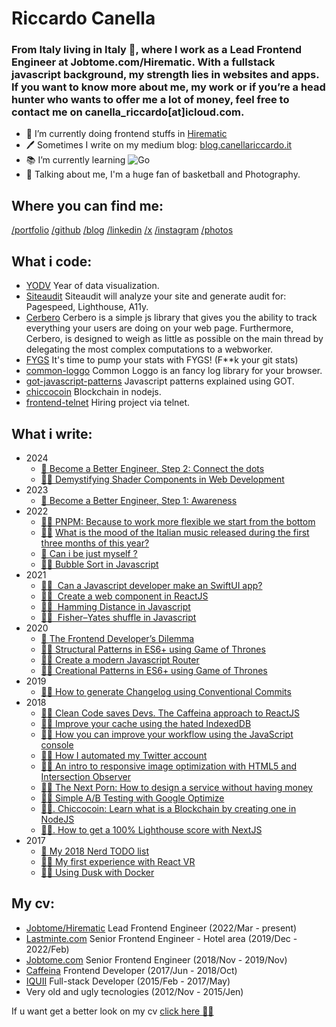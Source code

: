 # Riccardo Canella

### From Italy living in Italy 🤌, where I work as a Lead Frontend Engineer at Jobtome.com/Hirematic. With a fullstack javascript background, my strength lies in websites and apps. If you want to know more about me, my work or if youʼre a head hunter who wants to offer me a lot of money, feel free to contact me on canella_riccardo[at]icloud.com.

- 👷 I’m currently doing frontend stuffs in [Hirematic](https://hirematic.com)
- 🖊️ Sometimes I write on my medium blog: [blog.canellariccardo.it](https://thecreazy.link/blog)
- 📚 I’m currently learning ![Go](https://img.shields.io/badge/-Go-black?style=flat&logo=go)
- 💬 Talking about me, I'm a huge fan of basketball and Photography.

## Where you can find me:

[/portfolio](https://canellariccardo.it)
[/github](https://thecreazy.link/github)
[/blog](https://thecreazy.link/blog)
[/linkedin](https://thecreazy.link/linkedin)
[/x](https://thecreazy.link/twitter)
[/instagram](https://thecreazy.link/ig)
[/photos](https://thecreazy.link/photos)

## What i code:

- [YODV](https://github.com/thecreazy/year-of-data-visualization) Year of data visualization.
- [Siteaudit](https://github.com/thecreazy/siteaudit) Siteaudit will analyze your site and generate audit for: Pagespeed, Lighthouse, A11y.
- [Cerbero](https://github.com/thecreazy/cerbero) Cerbero is a simple js library that gives you the ability to track everything your users are doing on your web page. Furthermore, Cerbero, is designed to weigh as little as possible on the main thread by delegating the most complex computations to a webworker.
- [FYGS](https://github.com/thecreazy/FYGS) It's time to pump your stats with FYGS! (F\*\*k your git stats)
- [common-loggo](https://github.com/thecreazy/common-loggo) Common Loggo is an fancy log library for your browser.
- [got-javascript-patterns](https://github.com/thecreazy/got-javascript-patterns) Javascript patterns explained using GOT.
- [chiccocoin](https://github.com/thecreazy/chiccocoin) Blockchain in nodejs.
- [frontend-telnet](https://github.com/jobtome-labs/frontend-telnet) Hiring project via telnet.

## What i write:

- 2024
  - [🔮 Become a Better Engineer, Step 2: Connect the dots](https://medium.com/@riccardocanella/become-a-better-engineer-step-2-connect-the-dots-e43f234fedba)
  - [👨‍💻 Demystifying Shader Components in Web Development](https://blog.canellariccardo.it/demystifying-shader-components-in-web-development-3cf440263d36)
- 2023
  - [🔮 Become a Better Engineer, Step 1: Awareness](https://blog.canellariccardo.it/become-a-better-engineer-step-1-awareness-872814a4e0c0)
- 2022
  - [👨‍💻 PNPM: Because to work more flexible we start from the bottom](https://medium.com/jobtome-engineering/pnpm-because-to-work-more-flexible-we-start-from-the-bottom-5a9c3a9c2af4)
  - [👨‍💻](https://medium.com/javascript-by-doing/learn-bubble-sort-in-javascript-7692aae65666) [What is the mood of the Italian music released during the first three months of this year?](https://blog.canellariccardo.it/what-is-the-mood-of-the-italian-music-released-during-the-first-three-months-of-this-year-51b1f83acd)
  - [🔮 Can i be just myself ?](https://blog.canellariccardo.it/can-i-be-just-myself-7bd7ecfb52c6)
  - [👨‍💻 Bubble Sort in Javascript](https://medium.com/javascript-by-doing/learn-bubble-sort-in-javascript-7692aae65666)
- 2021
  - [👨‍💻  Can a Javascript developer make an SwiftUI app?](https://blog.canellariccardo.it/can-a-javascript-developer-make-an-swiftui-app-d3f2487fba4c)
  - [👨‍💻  Create a web component in ReactJS](https://medium.com/javascript-by-doing/how-to-create-a-web-component-in-reactjs-62b71116ea36)
  - [👨‍💻  Hamming Distance in Javascript](https://medium.com/javascript-by-doing/learn-hamming-distance-in-javascript-300404aafbbb)
  - [👨‍💻  Fisher–Yates shuffle in Javascript](https://medium.com/javascript-by-doing/learn-fisher-yates-shuffle-in-javascript-275881d36650)
- 2020
  - [🔮 The Frontend Developer’s Dilemma](https://blog.canellariccardo.it/the-frontend-developers-dilemma-1e5dbcf3d4e0)
  - [👨‍💻 Structural Patterns in ES6+ using Game of Thrones](https://medium.com/javascript-by-doing/learn-structural-patterns-in-es6-using-game-of-thrones-2b9560fbbf4c)
  - [👨‍💻 Create a modern Javascript Router](https://medium.com/javascript-by-doing/create-a-modern-javascript-router-805fc14d084d)
  - [👨‍💻 Creational Patterns in ES6+ using Game of Thrones](https://medium.com/javascript-by-doing/learn-creational-patterns-in-es6-using-game-of-thrones-4444119cda84)
- 2019
  - [👷‍♂️ How to generate Changelog using Conventional Commits](https://medium.com/jobtome-engineering/how-to-generate-changelog-using-conventional-commits-10be40f5826c)
- 2018
  - [👨‍💻 Clean Code saves Devs. The Caffeina approach to ReactJS](https://developers.caffeina.com/clean-code-saves-devs-the-caffeina-approach-to-reactjs-1b56ad15aa64)
  - [👷‍♂️ Improve your cache using the hated IndexedDB](https://blog.canellariccardo.it/improve-your-cache-using-the-hated-indexeddb-adbd0f65cb7c)
  - [👷‍♂️ How you can improve your workflow using the JavaScript console](https://medium.com/free-code-camp/how-you-can-improve-your-workflow-using-the-javascript-console-bdd7823a9472)
  - [👨‍🔧 How I automated my Twitter account](https://medium.com/hackernoon/how-i-automated-my-twitter-account-7668fc8098b)
  - [👷‍♂️ An intro to responsive image optimization with HTML5 and Intersection Observer](https://medium.com/free-code-camp/an-intro-to-responsive-image-optimization-with-html5-and-intersection-observer-2a4fbe1473c1)
  - [👨‍💻 The Next Porn: How to design a service without having money](https://medium.com/hackernoon/the-next-porn-how-to-design-a-service-without-having-money-599e98a433cf)
  - [👨‍💻 Simple A/B Testing with Google Optimize](https://developers.caffeina.com/simple-a-b-testing-with-google-optimize-93cd2c24cd4)
  - [👨‍💻. Chiccocoin: Learn what is a Blockchain by creating one in NodeJS](https://developers.caffeina.com/chiccocoin-learn-what-is-a-blockchain-by-creating-one-in-nodejs-12929a89208b)
  - [👨‍💻. How to get a 100% Lighthouse score with NextJS](https://developers.caffeina.com/how-to-get-a-100-lighthouse-score-with-nextjs-c2fa4d35a90b)
- 2017
  - [🔮 My 2018 Nerd TODO list](https://blog.canellariccardo.it/my-2018-nerd-todo-list-53090c37edda)
  - [👨‍💻 My first experience with React VR](https://developers.caffeina.com/my-first-experience-with-react-vr-2f36d6ddad4a)
  - [👨‍💻 Using Dusk with Docker](https://developers.caffeina.com/how-to-use-dusk-with-docker-6cfb7397c6f1?source=your_stories_page----------------------------------------&gi=88fc61e83b2e)

## My cv:

- [Jobtome/Hirematic](https://www.linkedin.com/company/hirematic/) Lead Frontend Engineer (2022/Mar - present)
- [Lastminte.com](https://www.linkedin.com/company/lastminute.com/) Senior Frontend Engineer - Hotel area (2019/Dec - 2022/Feb)
- [Jobtome.com](https://www.linkedin.com/company/jobtome-com/) Senior Frontend Engineer (2018/Nov - 2019/Nov)
- [Caffeina](https://caffeina.com) Frontend Developer (2017/Jun - 2018/Oct)
- [IQUII](https://iquii.com) Full-stack Developer (2015/Feb - 2017/May)
- Very old and ugly tecnologies (2012/Nov - 2015/Jen)

If u want get a better look on my cv [click here 👨‍💻](https://thecreazy.link/github)
